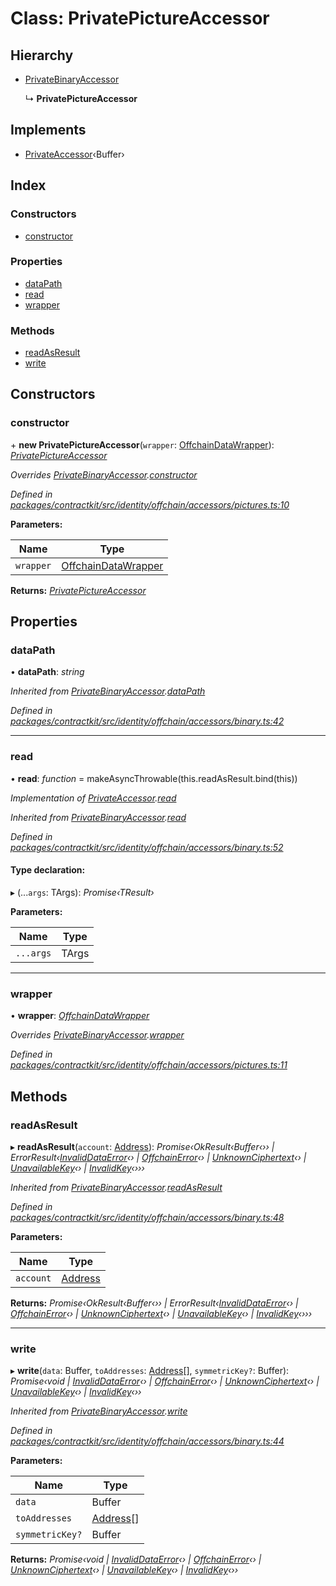 # Class: PrivatePictureAccessor

## Hierarchy

* [PrivateBinaryAccessor](_identity_offchain_accessors_binary_.privatebinaryaccessor.md)

  ↳ **PrivatePictureAccessor**

## Implements

* [PrivateAccessor](../interfaces/_identity_offchain_accessors_interfaces_.privateaccessor.md)‹Buffer›

## Index

### Constructors

* [constructor](_identity_offchain_accessors_pictures_.privatepictureaccessor.md#constructor)

### Properties

* [dataPath](_identity_offchain_accessors_pictures_.privatepictureaccessor.md#datapath)
* [read](_identity_offchain_accessors_pictures_.privatepictureaccessor.md#read)
* [wrapper](_identity_offchain_accessors_pictures_.privatepictureaccessor.md#wrapper)

### Methods

* [readAsResult](_identity_offchain_accessors_pictures_.privatepictureaccessor.md#readasresult)
* [write](_identity_offchain_accessors_pictures_.privatepictureaccessor.md#write)

## Constructors

###  constructor

\+ **new PrivatePictureAccessor**(`wrapper`: [OffchainDataWrapper](_identity_offchain_data_wrapper_.offchaindatawrapper.md)): *[PrivatePictureAccessor](_identity_offchain_accessors_pictures_.privatepictureaccessor.md)*

*Overrides [PrivateBinaryAccessor](_identity_offchain_accessors_binary_.privatebinaryaccessor.md).[constructor](_identity_offchain_accessors_binary_.privatebinaryaccessor.md#constructor)*

*Defined in [packages/contractkit/src/identity/offchain/accessors/pictures.ts:10](https://github.com/celo-org/celo-monorepo/blob/master/packages/contractkit/src/identity/offchain/accessors/pictures.ts#L10)*

**Parameters:**

Name | Type |
------ | ------ |
`wrapper` | [OffchainDataWrapper](_identity_offchain_data_wrapper_.offchaindatawrapper.md) |

**Returns:** *[PrivatePictureAccessor](_identity_offchain_accessors_pictures_.privatepictureaccessor.md)*

## Properties

###  dataPath

• **dataPath**: *string*

*Inherited from [PrivateBinaryAccessor](_identity_offchain_accessors_binary_.privatebinaryaccessor.md).[dataPath](_identity_offchain_accessors_binary_.privatebinaryaccessor.md#datapath)*

*Defined in [packages/contractkit/src/identity/offchain/accessors/binary.ts:42](https://github.com/celo-org/celo-monorepo/blob/master/packages/contractkit/src/identity/offchain/accessors/binary.ts#L42)*

___

###  read

• **read**: *function* = makeAsyncThrowable(this.readAsResult.bind(this))

*Implementation of [PrivateAccessor](../interfaces/_identity_offchain_accessors_interfaces_.privateaccessor.md).[read](../interfaces/_identity_offchain_accessors_interfaces_.privateaccessor.md#read)*

*Inherited from [PrivateBinaryAccessor](_identity_offchain_accessors_binary_.privatebinaryaccessor.md).[read](_identity_offchain_accessors_binary_.privatebinaryaccessor.md#read)*

*Defined in [packages/contractkit/src/identity/offchain/accessors/binary.ts:52](https://github.com/celo-org/celo-monorepo/blob/master/packages/contractkit/src/identity/offchain/accessors/binary.ts#L52)*

#### Type declaration:

▸ (...`args`: TArgs): *Promise‹TResult›*

**Parameters:**

Name | Type |
------ | ------ |
`...args` | TArgs |

___

###  wrapper

• **wrapper**: *[OffchainDataWrapper](_identity_offchain_data_wrapper_.offchaindatawrapper.md)*

*Overrides [PrivateBinaryAccessor](_identity_offchain_accessors_binary_.privatebinaryaccessor.md).[wrapper](_identity_offchain_accessors_binary_.privatebinaryaccessor.md#wrapper)*

*Defined in [packages/contractkit/src/identity/offchain/accessors/pictures.ts:11](https://github.com/celo-org/celo-monorepo/blob/master/packages/contractkit/src/identity/offchain/accessors/pictures.ts#L11)*

## Methods

###  readAsResult

▸ **readAsResult**(`account`: [Address](../modules/_base_.md#address)): *Promise‹OkResult‹Buffer‹›› | ErrorResult‹[InvalidDataError](_identity_offchain_accessors_errors_.invaliddataerror.md)‹› | [OffchainError](_identity_offchain_accessors_errors_.offchainerror.md)‹› | [UnknownCiphertext](_identity_offchain_accessors_errors_.unknownciphertext.md)‹› | [UnavailableKey](_identity_offchain_accessors_errors_.unavailablekey.md)‹› | [InvalidKey](_identity_offchain_accessors_errors_.invalidkey.md)‹›››*

*Inherited from [PrivateBinaryAccessor](_identity_offchain_accessors_binary_.privatebinaryaccessor.md).[readAsResult](_identity_offchain_accessors_binary_.privatebinaryaccessor.md#readasresult)*

*Defined in [packages/contractkit/src/identity/offchain/accessors/binary.ts:48](https://github.com/celo-org/celo-monorepo/blob/master/packages/contractkit/src/identity/offchain/accessors/binary.ts#L48)*

**Parameters:**

Name | Type |
------ | ------ |
`account` | [Address](../modules/_base_.md#address) |

**Returns:** *Promise‹OkResult‹Buffer‹›› | ErrorResult‹[InvalidDataError](_identity_offchain_accessors_errors_.invaliddataerror.md)‹› | [OffchainError](_identity_offchain_accessors_errors_.offchainerror.md)‹› | [UnknownCiphertext](_identity_offchain_accessors_errors_.unknownciphertext.md)‹› | [UnavailableKey](_identity_offchain_accessors_errors_.unavailablekey.md)‹› | [InvalidKey](_identity_offchain_accessors_errors_.invalidkey.md)‹›››*

___

###  write

▸ **write**(`data`: Buffer, `toAddresses`: [Address](../modules/_base_.md#address)[], `symmetricKey?`: Buffer): *Promise‹void | [InvalidDataError](_identity_offchain_accessors_errors_.invaliddataerror.md)‹› | [OffchainError](_identity_offchain_accessors_errors_.offchainerror.md)‹› | [UnknownCiphertext](_identity_offchain_accessors_errors_.unknownciphertext.md)‹› | [UnavailableKey](_identity_offchain_accessors_errors_.unavailablekey.md)‹› | [InvalidKey](_identity_offchain_accessors_errors_.invalidkey.md)‹››*

*Inherited from [PrivateBinaryAccessor](_identity_offchain_accessors_binary_.privatebinaryaccessor.md).[write](_identity_offchain_accessors_binary_.privatebinaryaccessor.md#write)*

*Defined in [packages/contractkit/src/identity/offchain/accessors/binary.ts:44](https://github.com/celo-org/celo-monorepo/blob/master/packages/contractkit/src/identity/offchain/accessors/binary.ts#L44)*

**Parameters:**

Name | Type |
------ | ------ |
`data` | Buffer |
`toAddresses` | [Address](../modules/_base_.md#address)[] |
`symmetricKey?` | Buffer |

**Returns:** *Promise‹void | [InvalidDataError](_identity_offchain_accessors_errors_.invaliddataerror.md)‹› | [OffchainError](_identity_offchain_accessors_errors_.offchainerror.md)‹› | [UnknownCiphertext](_identity_offchain_accessors_errors_.unknownciphertext.md)‹› | [UnavailableKey](_identity_offchain_accessors_errors_.unavailablekey.md)‹› | [InvalidKey](_identity_offchain_accessors_errors_.invalidkey.md)‹››*
